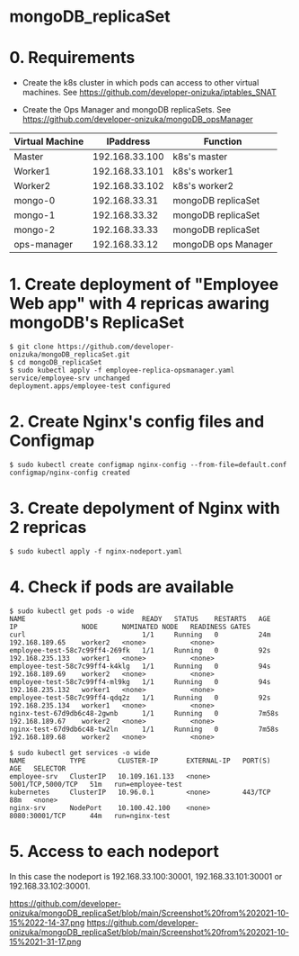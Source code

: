 # mongoDB_replicaSet

# 0. Requirements
- Create the k8s cluster in which pods can access to other virtual machines. See https://github.com/developer-onizuka/iptables_SNAT

- Create the Ops Manager and mongoDB replicaSets. See https://github.com/developer-onizuka/mongoDB_opsManager

| Virtual Machine | IPaddress | Function |
| --- | --- | --- |
| Master | 192.168.33.100 | k8s's master |
| Worker1 | 192.168.33.101 | k8s's worker1 |
| Worker2 | 192.168.33.102 | k8s's worker2 |
| mongo-0 | 192.168.33.31 | mongoDB replicaSet |
| mongo-1 | 192.168.33.32 | mongoDB replicaSet |
| mongo-2 | 192.168.33.33 | mongoDB replicaSet |
| ops-manager | 192.168.33.12 | mongoDB ops Manager |


# 1. Create deployment of "Employee Web app" with 4 repricas awaring mongoDB's ReplicaSet
```
$ git clone https://github.com/developer-onizuka/mongoDB_replicaSet.git
$ cd mongoDB_replicaSet
$ sudo kubectl apply -f employee-replica-opsmanager.yaml 
service/employee-srv unchanged
deployment.apps/employee-test configured
```

# 2. Create Nginx's config files and Configmap
```
$ sudo kubectl create configmap nginx-config --from-file=default.conf
configmap/nginx-config created
```

# 3. Create depolyment of Nginx with 2 repricas
```
$ sudo kubectl apply -f nginx-nodeport.yaml
```

# 4. Check if pods are available
```
$ sudo kubectl get pods -o wide
NAME                             READY   STATUS    RESTARTS   AGE     IP                NODE      NOMINATED NODE   READINESS GATES
curl                             1/1     Running   0          24m     192.168.189.65    worker2   <none>           <none>
employee-test-58c7c99ff4-269fk   1/1     Running   0          92s     192.168.235.133   worker1   <none>           <none>
employee-test-58c7c99ff4-k4klg   1/1     Running   0          94s     192.168.189.69    worker2   <none>           <none>
employee-test-58c7c99ff4-ml9kg   1/1     Running   0          94s     192.168.235.132   worker1   <none>           <none>
employee-test-58c7c99ff4-qdq2z   1/1     Running   0          92s     192.168.235.134   worker1   <none>           <none>
nginx-test-67d9db6c48-2gwnb      1/1     Running   0          7m58s   192.168.189.67    worker2   <none>           <none>
nginx-test-67d9db6c48-tw2ln      1/1     Running   0          7m58s   192.168.189.68    worker2   <none>           <none>

$ sudo kubectl get services -o wide
NAME           TYPE        CLUSTER-IP       EXTERNAL-IP   PORT(S)             AGE   SELECTOR
employee-srv   ClusterIP   10.109.161.133   <none>        5001/TCP,5000/TCP   51m   run=employee-test
kubernetes     ClusterIP   10.96.0.1        <none>        443/TCP             88m   <none>
nginx-srv      NodePort    10.100.42.100    <none>        8080:30001/TCP      44m   run=nginx-test
```

# 5. Access to each nodeport
In this case the nodeport is 192.168.33.100:30001, 192.168.33.101:30001 or 192.168.33.102:30001.

https://github.com/developer-onizuka/mongoDB_replicaSet/blob/main/Screenshot%20from%202021-10-15%2022-14-37.png
https://github.com/developer-onizuka/mongoDB_replicaSet/blob/main/Screenshot%20from%202021-10-15%2021-31-17.png
